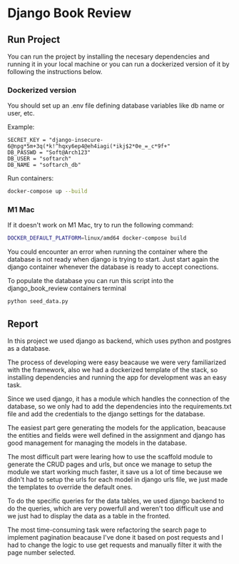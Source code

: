 # Django Book Review

## Run Project
You can run the project by installing the necesary dependencies and running it in your local machine or you can run a dockerized version of it by following the instructions below.

### Dockerized version

You should set up an .env file defining database variables like db name or user, etc.

Example:

```
SECRET_KEY = "django-insecure-6@npg*5m+3q(*k!^hqxy6ep4@eh4iagi(*ikj$2*0e_=_c*9f+"
DB_PASSWD = "Soft@Arch123"
DB_USER = "softarch"
DB_NAME = "softarch_db"
```

Run containers:
```bash
docker-compose up --build
```

### M1 Mac
If it doesn't work on M1 Mac, try to run the following command:
```bash
DOCKER_DEFAULT_PLATFORM=linux/amd64 docker-compose build
```

You could encounter an error when running the container where the database is not ready when django is trying to start. Just start again the django container whenever the database is ready to accept conections.

To populate the database you can run this script into the django_book_review containers terminal

```bash
python seed_data.py
```
## Report

In this project we used django as backend, which uses python and postgres as a database.

The process of developing were easy beacause we were very familiarized with the framework, also we had a dockerized template of the stack, so installing dependencies and running the app for development was an easy task.

Since we used django, it has a module which handles the connection of the database, so we only had to add the dependencies into the requirements.txt file and add the credentials to the django settings for the database.

The easiest part gere generating the models for the application, beacause the entities and fields were well defined in the assignment and django has good management for managing the models in the database.

The most difficult part were learing how to use the scaffold module to generate the CRUD pages and urls, but once we manage to setup the module we start working much faster, it save us a lot of time because we didn't had to setup the urls for each model in django urls file, we just made the templates to override the default ones.

To do the specific queries for the data tables, we used django backend to do the queries, which are very powerfull and weren't too difficult use and we just had to display the data as a table in the fronted.

The most time-consuming task were refactoring the search page to implement pagination beacause I've done it based on post requests and I had to change the logic to use get requests and manually filter it with the page number selected.
